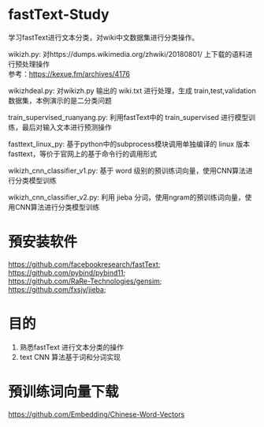# fastText-Study
学习fastText进行文本分类，对wiki中文数据集进行分类操作。  

wikizh.py: 对https://dumps.wikimedia.org/zhwiki/20180801/ 上下载的语料进行预处理操作  
           参考：https://kexue.fm/archives/4176  
           
wikizhdeal.py: 对wikizh.py 输出的 wiki.txt 进行处理，生成 train,test,validation 数据集，本例演示的是二分类问题  

train_supervised_ruanyang.py: 利用fastText中的 train_supervised 进行模型训练，最后对输入文本进行预测操作  

fasttext_linux_py: 基于python中的subprocess模块调用单独编译的 linux 版本 fasttext，等价于官网上的基于命令行的调用形式  

wikizh_cnn_classifier_v1.py: 基于 word 级别的預训练词向量，使用CNN算法进行分类模型训练  

wikizh_cnn_classifier_v2.py: 利用 jieba 分词，使用ngram的預训练词向量，使用CNN算法进行分类模型训练  

# 預安装软件  

https://github.com/facebookresearch/fastText;  
https://github.com/pybind/pybind11;  
https://github.com/RaRe-Technologies/gensim;  
https://github.com/fxsjy/jieba;  

# 目的  
1. 熟悉fastText 进行文本分类的操作  
2. text CNN 算法基于词和分词实现  

# 預训练词向量下载  

https://github.com/Embedding/Chinese-Word-Vectors  


